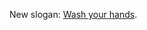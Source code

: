 New slogan: <a href="https://github.com/scripting/utils/blob/master/daveutils.js#L748">Wash your hands</a>.  
